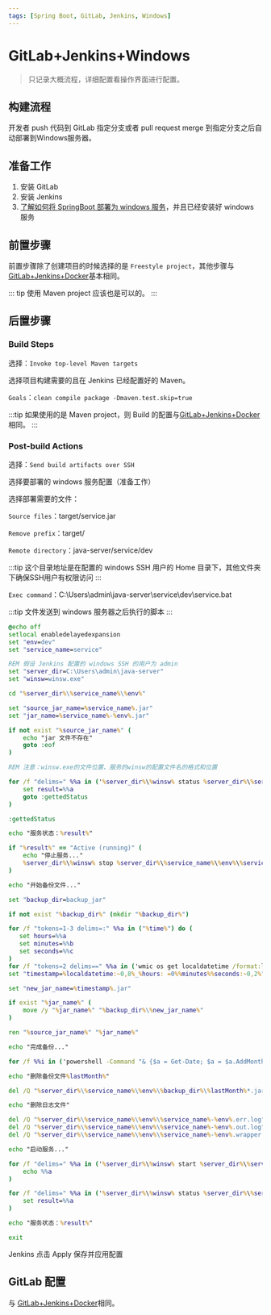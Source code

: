 ```yaml
---
tags: [Spring Boot, GitLab, Jenkins, Windows]
---
```


# GitLab+Jenkins+Windows

> 只记录大概流程，详细配置看操作界面进行配置。

## 构建流程

开发者 push 代码到 GitLab 指定分支或者 pull request merge 到指定分支之后自动部署到Windows服务器。

## 准备工作

1. 安装 GitLab
2. 安装 Jenkins
3. [了解如何将 SpringBoot 部署为 windows 服务](../spring-boot/on-windows.md)，并且已经安装好 windows 服务

## 前置步骤

前置步骤除了创建项目的时候选择的是 `Freestyle project`，其他步骤与[GitLab+Jenkins+Docker](./gitlab-jenkins-docker.md)基本相同。

::: tip
使用 Maven project 应该也是可以的。
:::

## 后置步骤

### Build Steps

选择：`Invoke top-level Maven targets`

选择项目构建需要的且在 Jenkins 已经配置好的 Maven。

`Goals`：`clean compile package -Dmaven.test.skip=true`

:::tip
如果使用的是 Maven project，则 Build 的配置与[GitLab+Jenkins+Docker](./gitlab-jenkins-docker.md)相同。
:::

### Post-build Actions

选择：`Send build artifacts over SSH`

选择要部署的 windows 服务配置（准备工作）

选择部署需要的文件：

`Source files`：target/service.jar

`Remove prefix`：target/

`Remote directory`：java-server/service/dev

:::tip
这个目录地址是在配置的 windows SSH 用户的 Home 目录下，其他文件夹下确保SSH用户有权限访问
:::

`Exec command`：C:\Users\admin\java-server\service\dev\service.bat

:::tip
文件发送到 windows 服务器之后执行的脚本
:::

```bat title="service.bat"
@echo off
setlocal enabledelayedexpansion
set "env=dev"
set "service_name=service"

REM 假设 Jenkins 配置的 windows SSH 的用户为 admin
set "server_dir=C:\Users\admin\java-server"
set "winsw=winsw.exe"

cd "%server_dir%\%service_name%\%env%"

set "source_jar_name=%service_name%.jar"
set "jar_name=%service_name%-%env%.jar"

if not exist "%source_jar_name%" (
    echo "jar 文件不存在"
    goto :eof
)

REM 注意：winsw.exe的文件位置、服务的winsw的配置文件名的格式和位置

for /f "delims=" %%a in ('%server_dir%\%winsw% status %server_dir%\%service_name%\%env%\%service_name%-%env%.xml') do (
    set result=%%a
    goto :gettedStatus
)

:gettedStatus

echo "服务状态：%result%"

if "%result%" == "Active (running)" (
    echo "停止服务..."
    %server_dir%\%winsw% stop %server_dir%\%service_name%\%env%\%service_name%-%env%.xml
)

echo "开始备份文件..."

set "backup_dir=backup_jar"

if not exist "%backup_dir%" (mkdir "%backup_dir%")

for /f "tokens=1-3 delims=:" %%a in ("%time%") do (
   set hours=%%a
   set minutes=%%b
   set seconds=%%c
)
for /f "tokens=2 delims==" %%a in ('wmic os get localdatetime /format:list') do set "localdatetime=%%a"
set "timestamp=%localdatetime:~0,8%_%hours: =0%%minutes%%seconds:~0,2%"

set "new_jar_name=%timestamp%.jar"

if exist "%jar_name%" (
    move /y "%jar_name%" "%backup_dir%\%new_jar_name%"
)

ren "%source_jar_name%" "%jar_name%"

echo "完成备份..."

for /f %%i in ('powershell -Command "& {$a = Get-Date; $a = $a.AddMonths(-1); $a.ToString('yyyyMM')}"') do set lastMonth=%%i

echo "删除备份文件%lastMonth%"

del /Q "%server_dir%\%service_name%\%env%\%backup_dir%\%lastMonth%*.jar"

echo "删除日志文件"

del /Q "%server_dir%\%service_name%\%env%\%service_name%-%env%.err.log"
del /Q "%server_dir%\%service_name%\%env%\%service_name%-%env%.out.log"
del /Q "%server_dir%\%service_name%\%env%\%service_name%-%env%.wrapper.log"

echo "启动服务..."

for /f "delims=" %%a in ('%server_dir%\%winsw% start %server_dir%\%service_name%\%env%\%service_name%-%env%.xml') do (
    echo %%a
)

for /f "delims=" %%a in ('%server_dir%\%winsw% status %server_dir%\%service_name%\%env%\%service_name%-%env%.xml') do (
    set result=%%a
)

echo "服务状态：%result%"

exit
```

Jenkins 点击 Apply 保存并应用配置

## GitLab 配置

与 [GitLab+Jenkins+Docker](./gitlab-jenkins-docker.md)相同。
